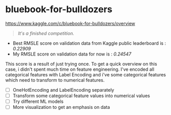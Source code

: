 # bluebook-for-bulldozers

https://www.kaggle.com/c/bluebook-for-bulldozers/overview

> *It's a finished competition.*

* Best RMSLE score on validation data from Kaggle public leaderboard is :
*0.22909*
* My RMSLE score on validation data for now is :
*0.24547*

This score is a result of just trying once. To get a quick overview on this case, i didn't spent much time on feature engineering. I've encoded all categorical features with Label Encoding and i've some categorical features which need to transform to numerical features.

- [ ] OneHotEncoding and LabelEncoding separately
- [ ] Transform some categorical feature values into numerical values
- [ ] Try different ML models
- [ ] More visualization to get an emphasis on data
